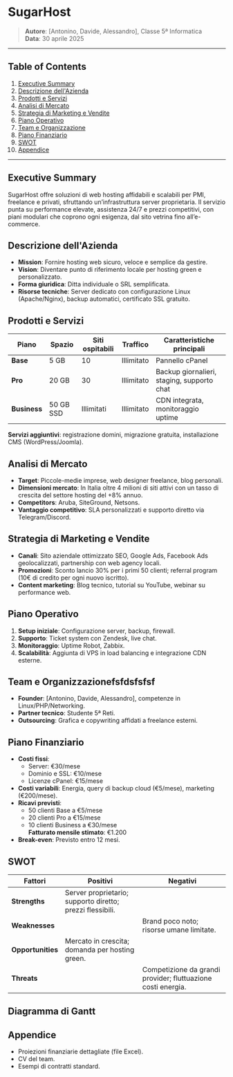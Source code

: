 # SugarHost

> **Autore**: [Antonino, Davide, Alessandro], Classe 5ª Informatica  
> **Data**: 30 aprile 2025

---

## Table of Contents

1. [Executive Summary](#executive-summary)  
2. [Descrizione dell'Azienda](#descrizione-dellazienda)  
3. [Prodotti e Servizi](#prodotti-e-servizi)  
4. [Analisi di Mercato](#analisi-di-mercato)  
5. [Strategia di Marketing e Vendite](#strategia-di-marketing-e-vendite)  
6. [Piano Operativo](#piano-operativo)  
7. [Team e Organizzazione](#team-e-organizzazione)  
8. [Piano Finanziario](#piano-finanziario)  
9. [SWOT](#swot)  
10. [Appendice](#appendice)

---

## Executive Summary

SugarHost offre soluzioni di web hosting affidabili e scalabili per PMI, freelance e privati, sfruttando un’infrastruttura server proprietaria. Il servizio punta su performance elevate, assistenza 24/7 e prezzi competitivi, con piani modulari che coprono ogni esigenza, dal sito vetrina fino all’e-commerce.

## Descrizione dell'Azienda

- **Mission**: Fornire hosting web sicuro, veloce e semplice da gestire.  
- **Vision**: Diventare punto di riferimento locale per hosting green e personalizzato.  
- **Forma giuridica**: Ditta individuale o SRL semplificata.  
- **Risorse tecniche**: Server dedicato con configurazione Linux (Apache/Nginx), backup automatici, certificato SSL gratuito.

## Prodotti e Servizi

| Piano         | Spazio     | Siti ospitabili | Traffico   | Caratteristiche principali             |
|---------------|------------|-----------------|------------|----------------------------------------|
| **Base**      | 5 GB       | 10              | Illimitato | Pannello cPanel                        |
| **Pro**       | 20 GB      | 30              | Illimitato | Backup giornalieri, staging, supporto chat |
| **Business**  | 50 GB SSD  | Illimitati      | Illimitato | CDN integrata, monitoraggio uptime     |

**Servizi aggiuntivi**: registrazione domini, migrazione gratuita, installazione CMS (WordPress/Joomla).

## Analisi di Mercato

- **Target**: Piccole-medie imprese, web designer freelance, blog personali.  
- **Dimensioni mercato**: In Italia oltre 4 milioni di siti attivi con un tasso di crescita del settore hosting del +8% annuo.  
- **Competitors**: Aruba, SiteGround, Netsons.  
- **Vantaggio competitivo**: SLA personalizzati e supporto diretto via Telegram/Discord.

## Strategia di Marketing e Vendite

- **Canali**: Sito aziendale ottimizzato SEO, Google Ads, Facebook Ads geolocalizzati, partnership con web agency locali.  
- **Promozioni**: Sconto lancio 30% per i primi 50 clienti; referral program (10€ di credito per ogni nuovo iscritto).  
- **Content marketing**: Blog tecnico, tutorial su YouTube, webinar su performance web.

## Piano Operativo

1. **Setup iniziale**: Configurazione server, backup, firewall.  
2. **Supporto**: Ticket system con Zendesk, live chat.  
3. **Monitoraggio**: Uptime Robot, Zabbix.  
4. **Scalabilità**: Aggiunta di VPS in load balancing e integrazione CDN esterne.

## Team e Organizzazionefsfdsfsfsf

- **Founder**: [Antonino, Davide, Alessandro], competenze in Linux/PHP/Networking.  
- **Partner tecnico**: Studente 5ª Reti.  
- **Outsourcing**: Grafica e copywriting affidati a freelance esterni.

## Piano Finanziario

- **Costi fissi**:  
  - Server: €30/mese  
  - Dominio e SSL: €10/mese  
  - Licenze cPanel: €15/mese
- **Costi variabili**: Energia, query di backup cloud (€5/mese), marketing (€200/mese).  
- **Ricavi previsti**:  
  - 50 clienti Base a €5/mese  
  - 20 clienti Pro a €15/mese  
  - 10 clienti Business a €30/mese  
  **Fatturato mensile stimato**: €1.200  
- **Break-even**: Previsto entro 12 mesi.

## SWOT

| Fattori       | Positivi                                      | Negativi                               |
|---------------|-----------------------------------------------|----------------------------------------|
| **Strengths** | Server proprietario; supporto diretto; prezzi flessibili. |                                        |
| **Weaknesses**|                                               | Brand poco noto; risorse umane limitate. |
| **Opportunities** | Mercato in crescita; domanda per hosting green.   |                                        |
| **Threats**   |                                               | Competizione da grandi provider; fluttuazione costi energia. |






## Diagramma di Gantt


## Appendice

- Proiezioni finanziarie dettagliate (file Excel).  
- CV del team.  
- Esempi di contratti standard.
